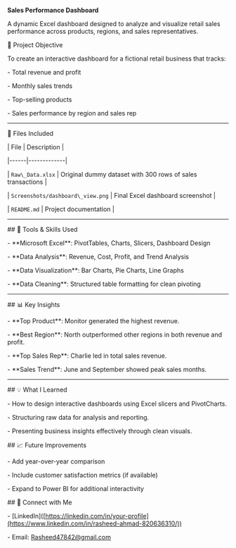 **Sales Performance Dashboard**



A dynamic Excel dashboard designed to analyze and visualize retail sales performance across products, regions, and sales representatives.





📌 Project Objective

To create an interactive dashboard for a fictional retail business that tracks:

\- Total revenue and profit

\- Monthly sales trends

\- Top-selling products

\- Sales performance by region and sales rep



---



📁 Files Included



| File | Description |

|------|-------------|

| `Raw\_Data.xlsx` | Original dummy dataset with 300 rows of sales transactions |

| `Screenshots/dashboard\_view.png` | Final Excel dashboard screenshot |

| `README.md` | Project documentation |



---



\## 🧠 Tools \& Skills Used

\- \*\*Microsoft Excel\*\*: PivotTables, Charts, Slicers, Dashboard Design

\- \*\*Data Analysis\*\*: Revenue, Cost, Profit, and Trend Analysis

\- \*\*Data Visualization\*\*: Bar Charts, Pie Charts, Line Graphs

\- \*\*Data Cleaning\*\*: Structured table formatting for clean pivoting



---



\## 📊 Key Insights

\- \*\*Top Product\*\*: Monitor generated the highest revenue.

\- \*\*Best Region\*\*: North outperformed other regions in both revenue and profit.

\- \*\*Top Sales Rep\*\*: Charlie led in total sales revenue.

\- \*\*Sales Trend\*\*: June and September showed peak sales months.


---


\## 💡 What I Learned

\- How to design interactive dashboards using Excel slicers and PivotCharts.

\- Structuring raw data for analysis and reporting.

\- Presenting business insights effectively through clean visuals.


\## 📈 Future Improvements

\- Add year-over-year comparison

\- Include customer satisfaction metrics (if available)

\- Expand to Power BI for additional interactivity

\## 🔗 Connect with Me

\- \[LinkedIn]([https://linkedin.com/in/your-profile](https://www.linkedin.com/in/rasheed-ahmad-820636310/))   

\- Email: Rasheed47842@gmail.com




